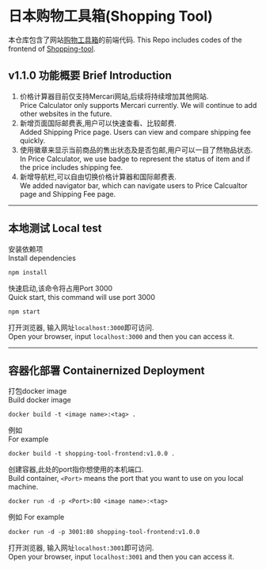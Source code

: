 # 日本购物工具箱(Shopping Tool)
本仓库包含了网站[购物工具箱](http://kmt-myh.ddns.net:3001)的前端代码.
This Repo includes codes of the frontend of [Shopping-tool](http://kmt-myh.ddns.net:3001).
## v1.1.0 功能概要 Brief Introduction
1. 价格计算器目前仅支持Mercari网站,后续将持续增加其他网站. <br>Price Calculator only supports Mercari currently. We will continue to add other websites in the future.
2. 新增页面国际邮费表,用户可以快速查看、比较邮费.<br> Added Shipping Price page. Users can view and compare shipping fee quickly.
3. 使用徽章来显示当前商品的售出状态及是否包邮,用户可以一目了然物品状态. <br>In Price Calculator, we use badge to represent the status of item and if the price includes shipping fee. 
4. 新增导航栏,可以自由切换价格计算器和国际邮费表. <br>We added navigator bar, which can navigate users to Price Calcualtor page and Shipping Fee page.



***
## 本地测试 Local test
安装依赖项<br>Install dependencies
```
npm install
```
快速启动,该命令将占用Port 3000<br>Quick start, this command will use port 3000
```
npm start
```
打开浏览器, 输入网址`localhost:3000`即可访问.<br>Open your browser, input `localhost:3000` and then you can access it.

***
## 容器化部署 Containernized Deployment
打包docker image<br>Build docker image
```
docker build -t <image name>:<tag> .
```
例如<br>For example
```
docker build -t shopping-tool-frontend:v1.0.0 .
```

创建容器,此处的port指你想使用的本机端口.<br>Build container, `<Port>` means the port that you want to use on you local machine.
```
docker run -d -p <Port>:80 <image name>:<tag>
```
例如
For example
```
docker run -d -p 3001:80 shopping-tool-frontend:v1.0.0
```
打开浏览器, 输入网址`localhost:3001`即可访问.<br>Open your browser, input `localhost:3001` and then you can access it.
